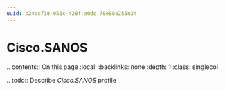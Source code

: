 ```yaml
---
uuid: b24ccf18-051c-428f-a0dc-78e88a255e34
---
```



# Cisco.SANOS

.. contents:: On this page
    :local:
    :backlinks: none
    :depth: 1
    :class: singlecol

.. todo::
    Describe *Cisco.SANOS* profile

